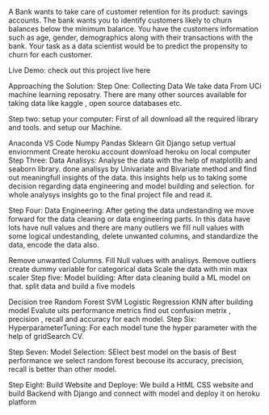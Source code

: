 A Bank wants to take care of customer retention for its product: savings accounts. The bank wants you to identify customers likely to churn balances below the minimum balance. You have the customers information such as age, gender, demographics along with their transactions with the bank. Your task as a data scientist would be to predict the propensity to churn for each customer.

Live Demo:
check out this project live here 



Approaching the Solution:
Step One: Collecting Data
We take data From UCi machine learning reposatry. There are many other sources available for taking data like kaggle , open source databases etc.

Step two: setup your computer:
First of all download all the required library and tools. and setup our Machine.

Anaconda
VS Code
Numpy
Pandas
Sklearn
Git
Django
setup vertual enviornment
Create heroku account
download heroku on local computer
Step Three: Data Analisys:
Analyse the data with the help of matplotlib and seaborn library. done analisys by Univariate and Bivariate method and find out meaningfull insights of the data. this insights help us to taking some decision regarding data engineering and model building and selection. for whole analysys insights go to the final project file and read it.

Step Four: Data Engineering:
After geting the data undestanding we move forward for the data cleaning or data engineering parts. In this data have lots have null values and there are many outliers we fill null values with some logical undestanding, delete unwanted columns, and standardize the data, encode the data also.

Remove unwanted Columns.
Fill Null values with analisys.
Remove outliers
create dummy variable for categorical data
Scale the data with min max scaler
Step five: Model building:
After data cleaning build a ML model on that. split data and build a five models

Decision tree
Random Forest
SVM
Logistic Regression
KNN after building model Evalute uits performance metrics find out confusion metrix , precision , recall and accuracy for each model.
Step Six: HyperparameterTuning:
For each model tune the hyper parameter with the help of gridSearch CV.

Step Seven: Model Selection:
SElect best model on the basis of Best performance we select random forest becouse its accuracy, precision, recall is better than other model.

Step Eight: Build Website and Deploye:
We build a HtML CSS website and build Backend with Django and connect with model and deploy it on heroku platform
